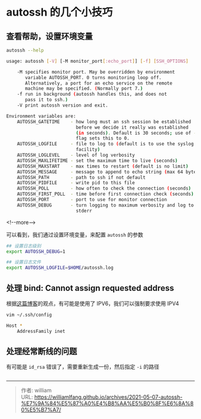# autossh 的几个小技巧


## 查看帮助，设置环境变量

```bash
autossh --help

usage: autossh [-V] [-M monitor_port[:echo_port]] [-f] [SSH_OPTIONS]

    -M specifies monitor port. May be overridden by environment
       variable AUTOSSH_PORT. 0 turns monitoring loop off.
       Alternatively, a port for an echo service on the remote
       machine may be specified. (Normally port 7.)
    -f run in background (autossh handles this, and does not
       pass it to ssh.)
    -V print autossh version and exit.

Environment variables are:
    AUTOSSH_GATETIME    - how long must an ssh session be established
                          before we decide it really was established
                          (in seconds). Default is 30 seconds; use of -f
                          flag sets this to 0.
    AUTOSSH_LOGFILE     - file to log to (default is to use the syslog
                          facility)
    AUTOSSH_LOGLEVEL    - level of log verbosity
    AUTOSSH_MAXLIFETIME - set the maximum time to live (seconds)
    AUTOSSH_MAXSTART    - max times to restart (default is no limit)
    AUTOSSH_MESSAGE     - message to append to echo string (max 64 bytes)
    AUTOSSH_PATH        - path to ssh if not default
    AUTOSSH_PIDFILE     - write pid to this file
    AUTOSSH_POLL        - how often to check the connection (seconds)
    AUTOSSH_FIRST_POLL  - time before first connection check (seconds)
    AUTOSSH_PORT        - port to use for monitor connection
    AUTOSSH_DEBUG       - turn logging to maximum verbosity and log to
                          stderr
```

&lt;!--more--&gt;

可以看到，我们通过设置环境变量，来配置 `autossh` 的参数

```bash
## 设置日志级别
export AUTOSSH_DEBUG=1

## 设置日志文件
export AUTOSSH_LOGFILE=$HOME/autossh.log
```

## 处理 bind: Cannot assign requested address

根据[这篇博客](https://www.electricmonk.nl/log/2014/09/24/ssh-port-forwarding-bind-cannot-assign-requested-address/)的观点，有可能是使用了 IPV6，我们可以强制要求使用 IPV4

```bash
vim ~/.ssh/config

Host *
    AddressFamily inet
```

## 处理经常断线的问题

有可能是 `id_rsa` 错误了，需要重新生成一份，然后指定 `-i` 的路径

```bash

```



---

> 作者: william  
> URL: https://williamlfang.github.io/archives/2021-05-07-autossh-%E7%9A%84%E5%87%A0%E4%B8%AA%E5%B0%8F%E6%8A%80%E5%B7%A7/  

